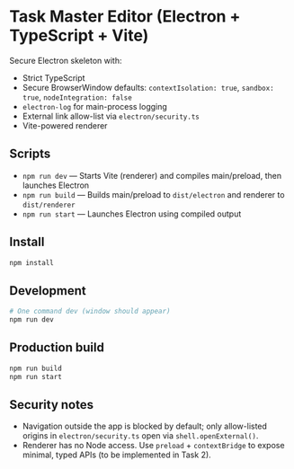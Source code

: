 # Task Master Editor (Electron + TypeScript + Vite)

Secure Electron skeleton with:

- Strict TypeScript
- Secure BrowserWindow defaults: `contextIsolation: true`, `sandbox: true`, `nodeIntegration: false`
- `electron-log` for main-process logging
- External link allow-list via `electron/security.ts`
- Vite-powered renderer

## Scripts

- `npm run dev` — Starts Vite (renderer) and compiles main/preload, then launches Electron
- `npm run build` — Builds main/preload to `dist/electron` and renderer to `dist/renderer`
- `npm run start` — Launches Electron using compiled output

## Install

```bash
npm install
```

## Development

```bash
# One command dev (window should appear)
npm run dev
```

## Production build

```bash
npm run build
npm run start
```

## Security notes

- Navigation outside the app is blocked by default; only allow-listed origins in `electron/security.ts` open via `shell.openExternal()`.
- Renderer has no Node access. Use `preload` + `contextBridge` to expose minimal, typed APIs (to be implemented in Task 2).
